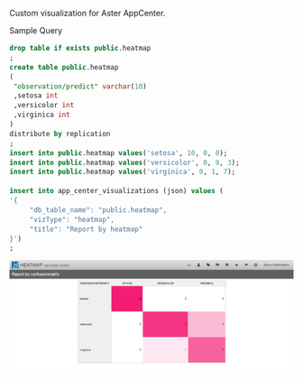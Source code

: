Custom visualization for Aster AppCenter.  

Sample Query
```sql
drop table if exists public.heatmap
;
create table public.heatmap
(
 "observation/predict" varchar(10)
 ,setosa int
 ,versicolor int
 ,virginica int
)
distribute by replication
;
insert into public.heatmap values('setosa', 10, 0, 0);
insert into public.heatmap values('versicolor', 0, 9, 3);
insert into public.heatmap values('virginica', 0, 1, 7);

insert into app_center_visualizations (json) values (  
'{  
     "db_table_name": "public.heatmap",  
     "vizType": "heatmap",  
     "title": "Report by heatmap"  
}')
;
```
![result.png](result.png)